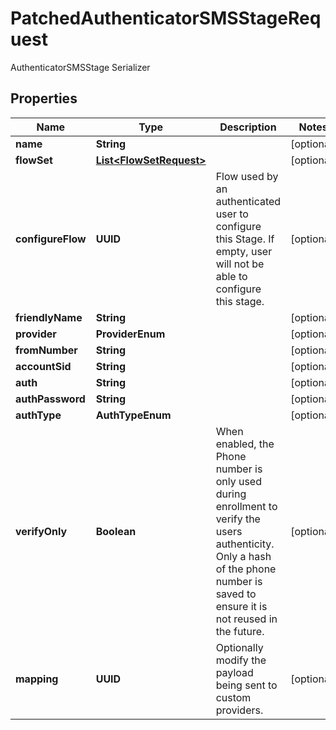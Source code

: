 

# PatchedAuthenticatorSMSStageRequest

AuthenticatorSMSStage Serializer

## Properties

| Name | Type | Description | Notes |
|------------ | ------------- | ------------- | -------------|
|**name** | **String** |  |  [optional] |
|**flowSet** | [**List&lt;FlowSetRequest&gt;**](FlowSetRequest.md) |  |  [optional] |
|**configureFlow** | **UUID** | Flow used by an authenticated user to configure this Stage. If empty, user will not be able to configure this stage. |  [optional] |
|**friendlyName** | **String** |  |  [optional] |
|**provider** | **ProviderEnum** |  |  [optional] |
|**fromNumber** | **String** |  |  [optional] |
|**accountSid** | **String** |  |  [optional] |
|**auth** | **String** |  |  [optional] |
|**authPassword** | **String** |  |  [optional] |
|**authType** | **AuthTypeEnum** |  |  [optional] |
|**verifyOnly** | **Boolean** | When enabled, the Phone number is only used during enrollment to verify the users authenticity. Only a hash of the phone number is saved to ensure it is not reused in the future. |  [optional] |
|**mapping** | **UUID** | Optionally modify the payload being sent to custom providers. |  [optional] |




